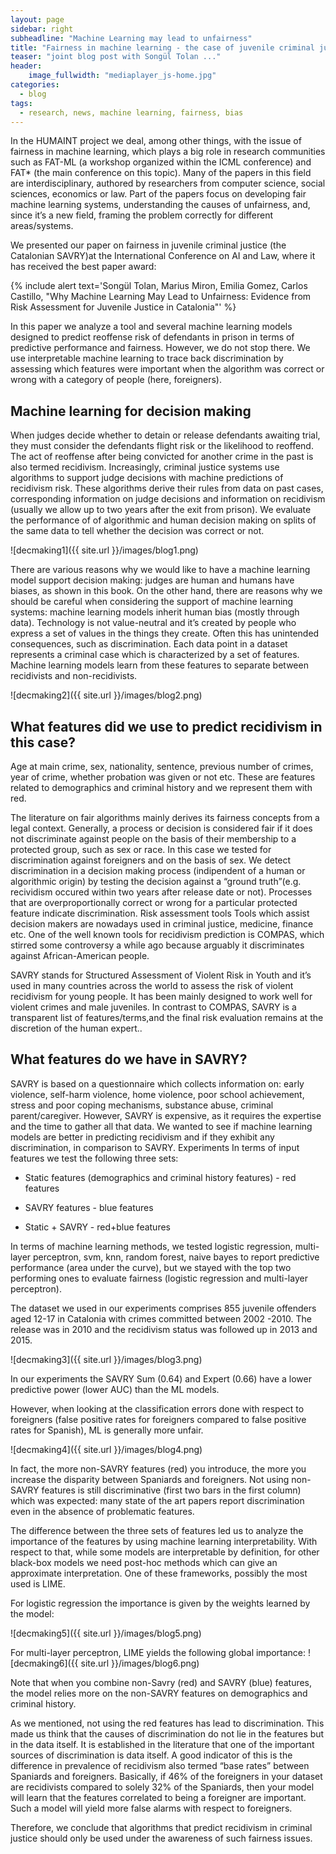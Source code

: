 ```yaml
---
layout: page
sidebar: right
subheadline: "Machine Learning may lead to unfairness"
title: "Fairness in machine learning - the case of juvenile criminal justice in Catalonia"
teaser: "joint blog post with Songül Tolan ..."
header:
    image_fullwidth: "mediaplayer_js-home.jpg"
categories:
  - blog
tags:
  - research, news, machine learning, fairness, bias
---
```


In the HUMAINT project we deal, among other things, with the issue of  fairness in machine learning, which plays a big role in  research communities such as FAT-ML (a workshop organized within the ICML conference) and FAT* (the main conference on this topic). Many of the papers in this field are interdisciplinary, authored by researchers from computer science, social sciences, economics or law. Part of the papers focus on developing fair machine learning systems, understanding the causes of unfairness, and, since it’s a new field, framing the problem correctly for different areas/systems.

We presented our paper on fairness in juvenile criminal justice (the Catalonian SAVRY)at the International Conference on AI and Law, where it has received the best paper award:


{% include alert text='Songül Tolan, Marius Miron, Emilia Gomez, Carlos Castillo, "Why Machine Learning May Lead to Unfairness: Evidence from Risk Assessment for Juvenile Justice in Catalonia"' %}

In this paper we analyze a tool and several machine learning models designed to predict reoffense risk of defendants in prison in terms of predictive performance and fairness. However, we do not stop there. We use interpretable machine learning to trace back discrimination by assessing which features were important when the algorithm was correct or wrong with a category of people (here, foreigners).


## Machine learning for decision making


When judges decide whether to detain or release defendants awaiting trial, they must consider the defendants flight risk or the likelihood to reoffend. The act of reoffense after being convicted for another crime in the past is also termed recidivism. Increasingly, criminal justice systems use algorithms to support judge decisions with machine predictions of recidivism risk. These algorithms derive their rules from data on past cases, corresponding information on judge decisions and information on recidivism (usually we allow up to two years after the exit from prison). We evaluate the performance of of algorithmic and human decision making on splits of the same data to tell whether the decision was correct or not.

![decmaking1]({{ site.url }}/images/blog1.png)

There are various reasons why we would like to have a machine learning model support decision making: judges are human and  humans have biases, as shown in this book. On the other hand, there are reasons why we should be careful when considering the support of machine learning systems: machine learning models inherit human bias (mostly through data). Technology is not value-neutral and it’s created by people who express a set of values in the things they create. Often this has  unintended consequences, such as discrimination.
Each data point in a dataset represents a criminal case which is characterized by a set of features. Machine learning models learn from these features to separate between recidivists and non-recidivists.

![decmaking2]({{ site.url }}/images/blog2.png)


## What features did we use to predict recidivism in this case?

Age at main crime, sex, nationality, sentence, previous number of crimes, year of crime, whether probation was given or not etc. These are features related to demographics and criminal history and we represent them with red.

The literature on fair algorithms mainly derives its fairness concepts from a legal context. Generally, a process or decision is considered fair if it does not discriminate against people on the basis of their membership to a protected group, such as sex or race.  In this case we tested for discrimination against foreigners and on the basis of sex. We detect discrimination in a decision making process (indipendent of a human or algorithmic origin) by testing the decision against a “ground truth”(e.g. recividism occured within two years after release date or not). Processes that are overproportionally correct or wrong for a particular protected feature indicate discrimination.
Risk assessment tools
Tools which assist decision makers are nowadays used in criminal justice, medicine, finance etc. One of the well known tools for recidivism prediction is COMPAS, which stirred some controversy a while ago because arguably it discriminates against African-American people.

SAVRY stands for Structured Assessment of Violent Risk in Youth and it’s used in many countries across the world to assess the risk of violent recidivism for young people. It has been mainly designed to work well for violent crimes and male juveniles. In contrast to COMPAS, SAVRY is a transparent list of features/terms,and the final risk evaluation remains at the discretion of the human expert..

## What features do we have in SAVRY?
SAVRY is based on a questionnaire which collects information on: early violence, self-harm violence, home violence, poor school achievement, stress and poor coping mechanisms, substance abuse, criminal parent/caregiver.
However, SAVRY is expensive, as it requires the expertise and the time to gather all that data. We wanted to see if machine learning models are better in predicting recidivism and if they exhibit any discrimination, in comparison to SAVRY.
Experiments
In terms of input features we test the following three sets:

* Static features (demographics and criminal history features) - red features

* SAVRY features - blue features

* Static + SAVRY - red+blue features

In terms of machine learning methods, we tested logistic regression, multi-layer perceptron, svm, knn, random forest, naive bayes to report predictive performance (area under the curve), but we stayed with the top two performing ones to evaluate fairness (logistic regression and multi-layer perceptron).

The dataset we used in our experiments comprises 855 juvenile offenders aged 12-17 in Catalonia  with crimes committed between 2002 -2010. The release was in 2010  and the recidivism status was followed up in 2013 and 2015.

![decmaking3]({{ site.url }}/images/blog3.png)


In our experiments the SAVRY Sum (0.64) and Expert (0.66) have a lower predictive power (lower AUC) than the ML models.

However, when looking at the classification errors done with respect to foreigners (false positive rates for foreigners compared to false positive rates for Spanish), ML is generally more unfair.

![decmaking4]({{ site.url }}/images/blog4.png)

In fact, the more non-SAVRY features (red) you introduce, the more you increase the disparity between Spaniards and foreigners. Not using non-SAVRY features is still discriminative (first two bars in the first column) which was expected: many state of the art papers report discrimination even in the absence of problematic features.

The difference between the three sets of features led us to analyze the importance of the features by using machine learning interpretability. With respect to that, while some models are interpretable by definition, for other black-box models we need post-hoc methods which can give an approximate interpretation. One of these frameworks, possibly the most used is LIME.

For logistic regression the importance is given by the weights learned by the model:

![decmaking5]({{ site.url }}/images/blog5.png)


For multi-layer perceptron, LIME yields the following global importance:
![decmaking6]({{ site.url }}/images/blog6.png)


Note that when you combine non-Savry (red) and SAVRY (blue) features, the model relies more on the non-SAVRY features on demographics and criminal history.

As we mentioned, not using the red features has lead to discrimination. This made us think that the causes of discrimination do not lie in the features but in the data itself. It is established  in the literature that one of the important sources of discrimination is data itself. A good indicator of this is the difference in prevalence of recidivism also termed “base rates” between Spaniards and foreigners. Basically, if 46% of the foreigners in your dataset are recidivists compared to solely 32% of the Spaniards, then your model will learn that the features correlated to being a foreigner are important. Such a model will yield more false alarms with respect to foreigners.

Therefore, we conclude that algorithms that predict recidivism in criminal justice should only be used under the awareness of such fairness issues.


